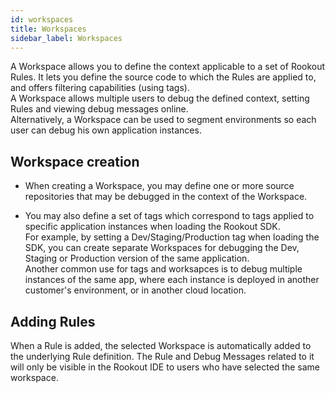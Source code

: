 ```yaml
---
id: workspaces
title: Workspaces
sidebar_label: Workspaces
---
```


A Workspace allows you to define the context applicable to a set of Rookout Rules.
It lets you define the source code to which the Rules are applied to, and offers filtering capabilities (using tags).  
A Workspace allows multiple users to debug the defined context, setting Rules and viewing debug messages online.  
Alternatively, a Workspace can be used to segment environments so each user can debug his own application instances.  

## Workspace creation

- When creating a Workspace, you may define one or more source repositories that may be debugged in the context of the Workspace.

- You may also define a set of tags which correspond to tags applied to specific application instances when loading the Rookout SDK.  
For example, by setting a Dev/Staging/Production tag when loading the SDK, you can create separate Workspaces for debugging the Dev, Staging or Production version of the same application.  
Another common use for tags and worksapces is to debug multiple instances of the same app, where each instance is deployed in another customer's environment, or in another cloud location.

## Adding Rules

When a Rule is added, the selected Workspace is automatically added to the underlying Rule definition.
The Rule and Debug Messages related to it will only be visible in the Rookout IDE to users who have selected the same workspace.

